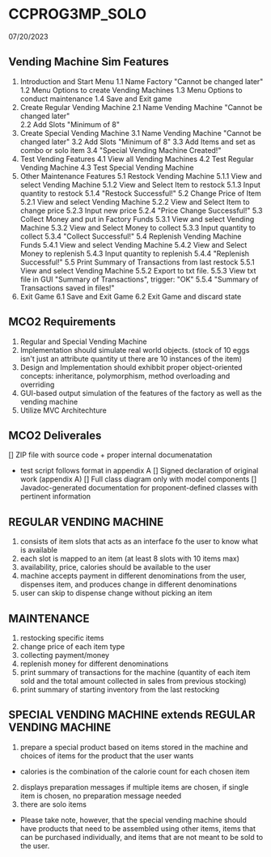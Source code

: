 # CCPROG3MP_SOLO
07/20/2023

## Vending Machine Sim Features
1. Introduction and Start Menu
    1.1 Name Factory "Cannot be changed later"
    1.2 Menu Options to create Vending Machines
    1.3 Menu Options to conduct maintenance
    1.4 Save and Exit game
2. Create Regular Vending Machine
    2.1 Name Vending Machine "Cannot be changed later"\
    2.2 Add Slots "Minimum of 8"
3. Create Special Vending Machine
    3.1 Name Vending Machine "Cannot be changed later"
    3.2 Add Slots "Minimum of 8"
    3.3 Add Items and set as combo or solo item
    3.4 "Special Vending Machine Created!" 
4. Test Vending Features
    4.1 View all Vending Machines
    4.2 Test Regular Vending Machine
    4.3 Test Special Vending Machine
5. Other Maintenance Features
    5.1 Restock Vending Machine
        5.1.1 View and select Vending Machine
        5.1.2 View and Select Item to restock
        5.1.3 Input quantity to restock
        5.1.4 "Restock Successful!"
    5.2 Change Price of Item
        5.2.1 View and select Vending Machine
        5.2.2 View and Select Item to change price
        5.2.3 Input new price
        5.2.4 "Price Change Successful!"
    5.3 Collect Money and put in Factory Funds
        5.3.1 View and select Vending Machine
        5.3.2 View and Select Money to collect
        5.3.3 Input quantity to collect
        5.3.4 "Collect Successful!"
    5.4 Replenish Vending Machine Funds
        5.4.1 View and select Vending Machine
        5.4.2 View and Select Money to replenish
        5.4.3 Input quantity to replenish
        5.4.4 "Replenish Successful!"
    5.5 Print Summary of Transactions from last restock
        5.5.1 View and select Vending Machine
        5.5.2 Export to txt file.
        5.5.3 View txt file in GUI "Summary of Transactions", trigger: "OK"
        5.5.4 "Summary of Transactions saved in files!"
6. Exit Game
    6.1 Save and Exit Game
    6.2 Exit Game and discard state
    

## MCO2 Requirements
1. Regular and Special Vending Machine
2. Implementation should simulate real world objects. (stock of 10 eggs isn't just an attribute quantity ut there are 10 instances of the item)
3. Design and Implementation should exhibbit proper object-oriented concepts: inheritance, polymorphism, method overloading and overriding
4. GUI-based output simulation of the features of the factory as well as the vending machine
5. Utilize MVC Architechture

## MCO2 Deliverales
[] ZIP file with source code + proper internal documenatation
* test script follows format in appendix A
[] Signed declaration of original work (appendix A)
[] Full class diagram only with model components
[] Javadoc-generated documentation for proponent-defined classes with pertinent information

## REGULAR VENDING MACHINE
1. consists of item slots that acts as an interface fo the user to know what is available
2. each slot is mapped to an item (at least 8 slots with 10 items max)
3. availability, price, calories should be available to the user
4. machine accepts payment in different denominations from the user, dispenses item, and produces change in different denominations
5. user can skip to dispense change without picking an item

## MAINTENANCE
1. restocking specific items
2. change price of each item type
3. collecting payment/money
4. replenish money for different denominations
5. print summary of transactions for the machine (quantity of each item sold and the total amount collected in sales from previous stocking)
6. print summary of starting inventory from the last restocking

## SPECIAL VENDING MACHINE extends REGULAR VENDING MACHINE
1. prepare a special product based on items stored in the machine and choices of items for the product that the user wants
* calories is the combination of the calorie count for each chosen item
2. displays preparation messages if multiple items are chosen, if single item is chosen, no preparation message needed
3. there are solo items
* Please take note, however, that the special vending machine should have products that need to be assembled using other items, items that can be purchased individually, and items that are not meant to be sold to the user.
